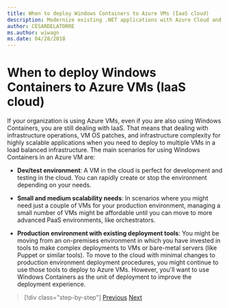 ```yaml
---
title: When to deploy Windows Containers to Azure VMs (IaaS cloud)
description: Modernize existing .NET applications with Azure Cloud and Windows containers | When to deploy Windows Containers to Azure VMs (IaaS cloud)
author: CESARDELATORRE
ms.author: wiwagn
ms.date: 04/28/2018
---
```

# When to deploy Windows Containers to Azure VMs (IaaS cloud)

If your organization is using Azure VMs, even if you are also using Windows Containers, you are still dealing with IaaS. That means that dealing with infrastructure operations, VM OS patches, and infrastructure complexity for highly scalable applications when you need to deploy to multiple VMs in a load balanced infrastructure. The main scenarios for using Windows Containers in an Azure VM are:

-   **Dev/test environment**: A VM in the cloud is perfect for development and testing in the cloud. You can rapidly create or stop the environment depending on your needs.

-   **Small and medium scalability needs**: In scenarios where you might need just a couple of VMs for your production environment, managing a small number of VMs might be affordable until you can move to more advanced PaaS environments, like orchestrators.

-   **Production environment with existing deployment tools**: You might be moving from an on-premises environment in which you have invested in tools to make complex deployments to VMs or bare-metal servers (like Puppet or similar tools). To move to the cloud with minimal changes to production environment deployment procedures, you might continue to use those tools to deploy to Azure VMs. However, you'll want to use Windows Containers as the unit of deployment to improve the deployment experience.

> [!div class="step-by-step"]
> [Previous](when-to-deploy-windows-containers-in-your-on-premises-iaas-vm-infrastructure.md)
> [Next](when-to-deploy-windows-containers-to-azure-container-instances-ACI.md)
